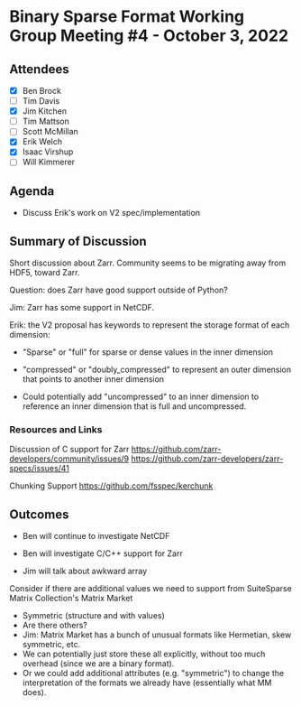 # Binary Sparse Format Working Group Meeting #4 - October 3, 2022

## Attendees
- [X] Ben Brock
- [ ] Tim Davis
- [X] Jim Kitchen
- [ ] Tim Mattson
- [ ] Scott McMillan
- [X] Erik Welch
- [X] Isaac Virshup
- [ ] Will Kimmerer

## Agenda

- Discuss Erik's work on V2 spec/implementation

## Summary of Discussion

Short discussion about Zarr.  Community seems to be migrating away from HDF5,
toward Zarr.

Question: does Zarr have good support outside of Python?

Jim: Zarr has some support in NetCDF.

Erik: the V2 proposal has keywords to represent the storage format of each
      dimension:
- "Sparse" or "full" for sparse or dense values in the inner dimension
- "compressed" or "doubly_compressed" to represent an outer dimension that
  points to another inner dimension

- Could potentially add "uncompressed" to an inner dimension to reference
  an inner dimension that is full and uncompressed.

### Resources and Links

Discussion of C support for Zarr
https://github.com/zarr-developers/community/issues/9
https://github.com/zarr-developers/zarr-specs/issues/41

Chunking Support
https://github.com/fsspec/kerchunk

## Outcomes
- Ben will continue to investigate NetCDF
- Ben will investigate C/C++ support for Zarr

- Jim will talk about awkward array

Consider if there are additional values we need to support from SuiteSparse Matrix Collection's Matrix Market
- Symmetric (structure and with values)
- Are there others?
- Jim: Matrix Market has a bunch of unusual formats like Hermetian, skew symmetric, etc.
- We can potentially just store these all explicitly, without too much overhead (since we are a binary format).
- Or we could add additional attributes (e.g. "symmetric") to change the interpretation of the
  formats we already have (essentially what MM does).
